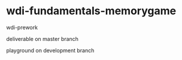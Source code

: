 # wdi-fundamentals-memorygame
wdi-prework

deliverable on master branch

playground on development branch